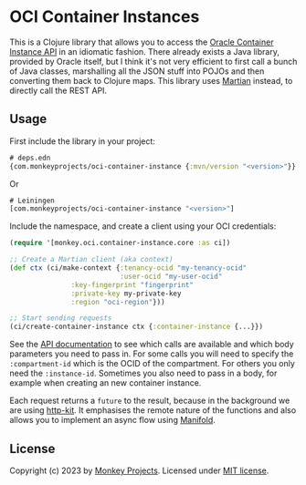 # OCI Container Instances

This is a Clojure library that allows you to access the [Oracle Container
Instance API](https://docs.oracle.com/en-us/iaas/Content/container-instances/home.htm)
in an idiomatic fashion.  There already exists a Java library, provided
by Oracle itself, but I think it's not very efficient to first call a
bunch of Java classes, marshalling all the JSON stuff into POJOs and then
converting them back to Clojure maps.  This library uses [Martian](https://github.com/oliyh/martian)
instead, to directly call the REST API.

## Usage

First include the library in your project:
```clojure
# deps.edn
{com.monkeyprojects/oci-container-instance {:mvn/version "<version>"}}
```
Or
```clojure
# Leiningen
[com.monkeyprojects/oci-container-instance "<version>"]
```

Include the namespace, and create a client using your OCI credentials:
```clojure
(require '[monkey.oci.container-instance.core :as ci])

;; Create a Martian client (aka context)
(def ctx (ci/make-context {:tenancy-ocid "my-tenancy-ocid"
                           :user-ocid "my-user-ocid"
			   :key-fingerprint "fingerprint"
			   :private-key my-private-key
			   :region "oci-region"}))

;; Start sending requests
(ci/create-container-instance ctx {:container-instance {...}})
```

See the [API documentation](https://docs.oracle.com/en-us/iaas/api/#/en/container-instances/20210415/)
to see which calls are available and which body parameters you need to pass in.
For some calls you will need to specify the `:compartment-id` which is the
OCID of the compartment.  For others you only need the `:instance-id`.
Sometimes you also need to pass in a body, for example when creating an new
container instance.

Each request returns a `future` to the result, because in the background
we are using [http-kit](https://github.com/http-kit/http-kit).  It emphasises
the remote nature of the functions and also allows you to implement an async
flow using [Manifold](https://github.com/clj-commons/manifold).

## License

Copyright (c) 2023 by [Monkey Projects](https://www.monkey-projects.be).
Licensed under [MIT license](LICENSE).